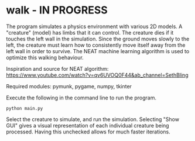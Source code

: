 # walk - IN PROGRESS

The program simulates a physics environment with various 2D models. A "creature" (model)
has limbs that it can control. The creature dies if it touches the left wall in
the simulation. Since the ground moves slowly to the left, the creature must learn
how to consistently move itself away from the left wall in order to survive.
The NEAT machine learning algorithm is used to optimize this walking behaviour.


Inspiration and source for NEAT algorithm: https://www.youtube.com/watch?v=qv6UVOQ0F44&ab_channel=SethBling

Required modules: pymunk, pygame, numpy, tkinter

Execute the following in the command line to run the program.
```
python main.py
```

Select the creature to simulate, and run the simulation.
Selecting "Show GUI" gives a visual representation of each individual creature
being processed. Having this unchecked allows for much faster iterations.
